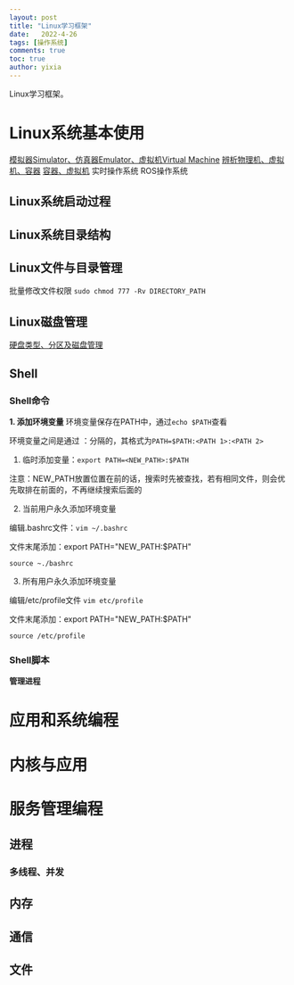 ```yaml
---
layout: post
title: "Linux学习框架"
date:   2022-4-26
tags: [操作系统]
comments: true
toc: true
author: yixia
---
```


Linux学习框架。

<!-- more -->

# Linux系统基本使用
[模拟器Simulator、仿真器Emulator、虚拟机Virtual Machine](https://www.zhihu.com/question/27165609)
[辨析物理机、虚拟机、容器](https://blog.csdn.net/qq_38388811/article/details/109804355)
[容器、虚拟机](https://yixia713.github.io/Docker%E5%AE%B9%E5%99%A8%E8%99%9A%E6%8B%9F%E6%9C%BA/)
实时操作系统
ROS操作系统

## Linux系统启动过程

## Linux系统目录结构

## Linux文件与目录管理
批量修改文件权限
`sudo chmod 777 -Rv DIRECTORY_PATH`

## Linux磁盘管理
[硬盘类型、分区及磁盘管理](https://yixia713.github.io/Linux%E7%A3%81%E7%9B%98%E7%AE%A1%E7%90%86/)

## Shell

### Shell命令
**1. 添加环境变量**
环境变量保存在PATH中，通过`echo $PATH`查看

环境变量之间是通过 ：分隔的，其格式为`PATH=$PATH:<PATH 1>:<PATH 2>`

1. 临时添加变量：`export PATH=<NEW_PATH>:$PATH`

注意：NEW_PATH放置位置在前的话，搜索时先被查找，若有相同文件，则会优先取排在前面的，不再继续搜索后面的

2. 当前用户永久添加环境变量

编辑.bashrc文件：`vim ~/.bashrc`

文件末尾添加：export PATH="NEW_PATH:$PATH"

`source ~./bashrc`

3. 所有用户永久添加环境变量

编辑/etc/profile文件
`vim etc/profile`

文件末尾添加：export PATH="NEW_PATH:$PATH"

`source /etc/profile`

### Shell脚本
**管理进程**

# 应用和系统编程

# 内核与应用

# 服务管理编程

## 进程

### 多线程、并发

## 内存

## 通信

## 文件
